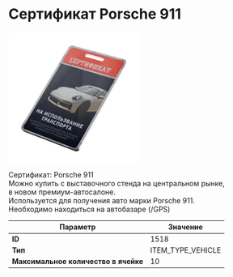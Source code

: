 # Сертификат Porsche 911

![Item Image](../img/1518.webp?raw=true)

Сертификат: Porsche 911<br>Можно купить с выставочного стенда на центральном рынке,<br>в новом премиум-автосалоне.<br>Используется для получения авто марки Porsche 911.<br>Необходимо находиться на автобазаре (/GPS)


| Параметр | Значение |
|----------|----------|
| **ID** | 1518 |
| **Тип** | ITEM_TYPE_VEHICLE |
| **Максимальное количество в ячейке** | 10 |

